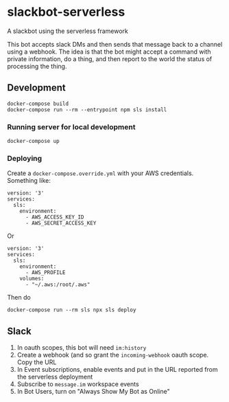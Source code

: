 # slackbot-serverless

A slackbot using the serverless framework

This bot accepts slack DMs and then sends that message back to a
channel using a webhook. The idea is that the bot might accept a
command with private information, do a thing, and then report to the
world the status of processing the thing.

## Development

    docker-compose build
    docker-compose run --rm --entrypoint npm sls install

### Running server for local development

    docker-compose up

### Deploying

Create a `docker-compose.override.yml` with your AWS credentials.
Something like:

    version: '3'
    services:
      sls:
        environment:
          - AWS_ACCESS_KEY_ID
          - AWS_SECRET_ACCESS_KEY

Or

    version: '3'
    services:
      sls:
        environment:
          - AWS_PROFILE
        volumes:
          - "~/.aws:/root/.aws"

Then do

    docker-compose run --rm sls npx sls deploy

## Slack

1. In oauth scopes, this bot will need `im:history`
1. Create a webhook (and so grant the `incoming-webhook` oauth scope.
   Copy the URL
1. In Event subscriptions, enable events and put in the URL reported
   from the serverless deployment
1. Subscribe to `message.im` workspace events
1. In Bot Users, turn on "Always Show My Bot as Online"
